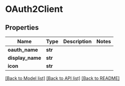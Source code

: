 # OAuth2Client

## Properties
Name | Type | Description | Notes
------------ | ------------- | ------------- | -------------
**oauth_name** | **str** |  | 
**display_name** | **str** |  | 
**icon** | **str** |  | 

[[Back to Model list]](../README.md#documentation-for-models) [[Back to API list]](../README.md#documentation-for-api-endpoints) [[Back to README]](../README.md)

